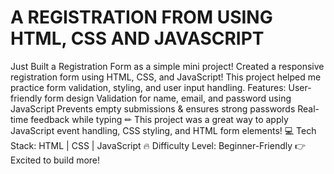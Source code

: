 # A REGISTRATION FROM USING HTML, CSS AND JAVASCRIPT
Just Built a Registration Form as a simple mini project! 
Created a responsive registration form using HTML, CSS, and JavaScript! This project helped me practice form validation, styling, and user input handling.
Features:
User-friendly form design 
Validation for name, email, and password using JavaScript 
Prevents empty submissions & ensures strong passwords
Real-time feedback while typing ✏
This project was a great way to apply JavaScript event handling, CSS styling, and HTML form elements! 
💻 Tech Stack: HTML | CSS | JavaScript
🔥 Difficulty Level: Beginner-Friendly
👉 Excited to build more! 
